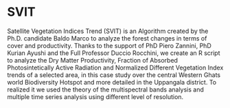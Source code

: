 # SVIT

Satellite Vegetation Indices Trend (SVIT) is an Algorithm created by the Ph.D. candidate Baldo Marco to analyze the forest changes in terms of cover and productivity. 
Thanks to the support of PhD Piero Zannini, PhD Kurian Ayushi and the Full Professor Duccio Rocchini, we create an R script to analyze the 
Dry Matter Productivity, Fraction of Absorbed Photosintetically Active Radiation and Normalized Different Vegetation Index trends of a selected area, in this case study over 
the central Western Ghats world Biodiversity Hotspot and more detailed in the Uppangala district. To realized it we used the theory of the multispectral bands analysis and multiple time series analysis using different level of resolution.

